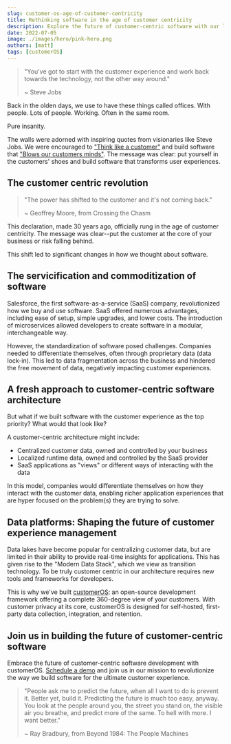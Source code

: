 ```yaml
---
slug: customer-os-age-of-customer-centricity
title: Rethinking software in the age of customer centricity
description: Explore the future of customer-centric software with our latest article, as we dive into the challenges of data fragmentation, the shift towards a customer-centric approach, and the innovative solution of customerOS. Join us in revolutionizing customer experiences.
date: 2022-07-05
image: ./images/hero/pink-hero.png
authors: [matt]
tags: [customerOS]
---
```



> "You've got to start with the customer experience and work back towards the technology, not the other way around."
>
>~ Steve Jobs
 
Back in the olden days, we use to have these things called offices.  With people.  Lots of people.  Working.  Often in the same room. 
 
Pure insanity. 

<!--truncate-->

The walls were adorned with inspiring quotes from visionaries like Steve Jobs. We were encouraged to ["Think like a customer"][think-like-customer] and build software that ["Blows our customers minds"][blow-minds]. The message was clear: put yourself in the customers' shoes and build software that transforms user experiences.

## The customer centric revolution
 
> "The power has shifted to the customer and it's not coming back."
>
>~ Geoffrey Moore, from Crossing the Chasm

This declaration, made 30 years ago, officially rung in the age of customer centricity. The message was clear--put the customer at the core of your business or risk falling behind.  

This shift led to significant changes in how we thought about software. 

## The servicification and commoditization of software
 
Salesforce, the first software-as-a-service (SaaS) company, revolutionized how we buy and use software. SaaS offered numerous advantages, including ease of setup, simple upgrades, and lower costs. The introduction of microservices allowed developers to create software in a modular, interchangeable way.

However, the standardization of software posed challenges. Companies needed to differentiate themselves, often through proprietary data (data lock-in). This led to data fragmentation across the business and hindered the free movement of data, negatively impacting customer experiences.

## A fresh approach to customer-centric software architecture

But what if we built software with the customer experience as the top priority? What would that look like?

A customer-centric architecture might include:

- Centralized customer data, owned and controlled by your business
- Localized runtime data, owned and controlled by the SaaS provider
- SaaS applications as "views" or different ways of interacting with the data

In this model, companies would differentiate themselves on how they interact with the customer data, enabling richer application experiences that are hyper focused on the problem(s) they are trying to solve.

## Data platforms: Shaping the future of customer experience management

Data lakes have become popular for centralizing customer data, but are limited in their ability to provide real-time insights for applications. This has given rise to the "Modern Data Stack", which we view as transition technology.  To be truly customer centric in our architecture requires new tools and frameworks for developers.

This is why we've built [customerOS][github]: an open-source development framework offering a complete 360-degree view of your customers. With customer privacy at its core, customerOS is designed for self-hosted, first-party data collection, integration, and retention.

## Join us in building the future of customer-centric software

Embrace the future of customer-centric software development with customerOS. [Schedule a demo][demo] and join us in our mission to revolutionize the way we build software for the ultimate customer experience.
 
>"People ask me to predict the future, when all I want to do is prevent it. Better yet, build it. Predicting the future is much too easy, anyway. You look at the people around you, the street you stand on, the visible air you breathe, and predict more of the same. To hell with more. I want better."
>
>~ Ray Bradbury, from Beyond 1984: The People Machines

<!--References-->

[blow-minds]: https://startupvitamins.com/products/poster-aaron-levie-what-will-blow-our-customers-minds
[demo]: /
[github]: https://github.com/openline-ai
[think-like-customer]: https://startupvitamins.com/products/poster-think-like-a-customer
